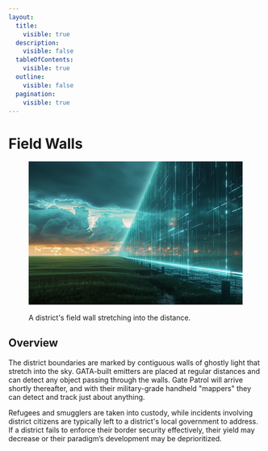 ```yaml
---
layout:
  title:
    visible: true
  description:
    visible: false
  tableOfContents:
    visible: true
  outline:
    visible: false
  pagination:
    visible: true
---
```


# Field Walls

<figure><img src="../../../.gitbook/assets/fieldwalls.png" alt=""><figcaption><p>A district's field wall stretching into the distance.</p></figcaption></figure>

## Overview

The district boundaries are marked by contiguous walls of ghostly light that stretch into the sky. GATA-built emitters are placed at regular distances and can detect any object passing through the walls. Gate Patrol will arrive shortly thereafter, and with their military-grade handheld "mappers" they can detect and track just about anything.

Refugees and smugglers are taken into custody, while incidents involving district citizens are typically left to a district's local government to address. If a district fails to enforce their border security effectively, their yield may decrease or their paradigm’s development may be deprioritized.
